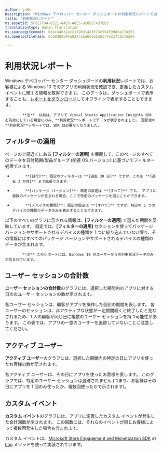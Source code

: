 ```yaml
---
author: jnHs
Description: "Windows デベロッパー センター ダッシュボードの利用状況レポートでは、お客様によるアプリの利用状況を確認できます。"
title: "利用状況レポート"
ms.assetid: 5F0E7F94-D121-4AD3-A6E5-9C0DEC437BD3
translationtype: Human Translation
ms.sourcegitcommit: 6dac44032ac217969148ff73c594f99d8a733355
ms.openlocfilehash: 0cb9d09504a024cabe66661a5c77e21752b7e2e6

---
```


# 利用状況レポート


Windows デベロッパー センター ダッシュボードの**利用状況**レポートでは、お客様による Windows 10 でのアプリの利用状況を確認でき、定義したカスタム イベントに関する情報を取得できます。 このデータは、ダッシュボードで表示することも、[レポートをダウンロード](download-analytic-reports.md)してオフラインで表示することもできます。

> 
            **注**  以前は、アプリで Visual Studio Application Insights SDK を有効にしている場合にのみ、**利用状況**レポートでデータが表示されました。 更新後の**利用状況**レポートでは、SDK は必要なくなりました。

## フィルターの適用


ページの上部近くにある **[フィルターの適用]** を展開して、このページのすべてのデータを日付範囲/製品グループ (関連 OS バージョン) に基づいてフィルター処理できます。

-   
            **[日付]**: 既定のフィルターは **[過去 30 日]** ですが、これを **[過去 3 か月]** まで拡張できます。
-   
            **[パッケージ バージョン]**: 既定の設定は **[すべて]** です。 アプリに複数のパッケージが含まれる場合、ここで特定のパッケージを選ぶことができます。
-   
            **[デバイスの種類]**: 既定の設定は **[すべて]** ですが、特定の 1 つのデバイスの種類のデータのみを表示することもできます。

以下のすべてのグラフに示される情報は、**[フィルターの適用]** で選んだ期間を反映しています。 既定では、**[フィルターの適用]** セクションを使ってパッケージ バージョンやサポートされるデバイスの種類を 1 つに絞り込んでいない限り、その情報にはすべてのパッケージ バージョンやサポートされるデバイスの種類のデータが含まれます。

> 
            **注** このレポートには、Windows 10 のユーザーからの利用状況データのみが含まれています。

## ユーザー セッションの合計数

**ユーザー セッションの合計数**のグラフには、選択した期間内のアプリに対する日次のユーザー セッションの数が示されます。

各ユーザー セッションは、顧客がアプリを操作した個別の期間を表します。 各ユーザーのセッションは、非アクティブな状態が一定期間続くと終了したと見なされるため、1 人の顧客が同じ日に複数のユーザー セッションを持つ可能性があります。 この表では、アプリの一意のユーザーを追跡していないことに注意してください。

## アクティブ ユーザー

**アクティブ ユーザー**のグラフには、選択した期間内の特定の日にアプリを使ったお客様の数が示されます。

各アクティブ ユーザーは、その日にアプリを使ったお客様を表します。 このグラフでは、特定のユーザー セッションは追跡されません (つまり、お客様はその日にアプリを 1 回のみ使ったか、複数回使ったかで示されます)。

## カスタム イベント

**カスタム イベント**のグラフには、アプリに定義したカスタム イベントが発生した合計回数が示されます。 この回数には、それらのイベントが同じお客様によって複数回発生した場合も含まれます。

カスタム イベントは、[Microsoft Store Engagement and Monetization SDK](../monetize/monetize-your-app-with-the-microsoft-store-engagement-and-monetization-sdk.md) の [Log](https://msdn.microsoft.com/library/windows/apps/microsoft.services.store.engagement.storeservicescustomevents.log.aspx) メソッドを使って実装されています。



 







<!--HONumber=Jun16_HO5-->


